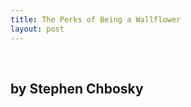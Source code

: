 ```yaml
---
title: The Perks of Being a Wallflower
layout: post
---
```


<div class="powells">
  <txp:wm_powells_img isbn="0671027344" /><br /> <txp:wm_powells_link isbn="0671027344" />
</div>

## by Stephen Chbosky

&nbsp;

&nbsp;

&nbsp;

&nbsp;

&nbsp;

&nbsp;

&nbsp;

&nbsp;